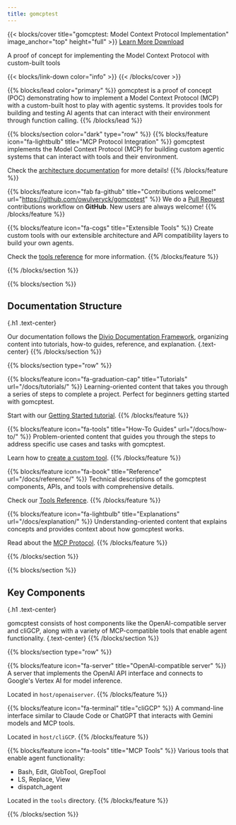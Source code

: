 ```yaml
---
title: gomcptest
---
```


{{< blocks/cover title="gomcptest: Model Context Protocol Implementation" image_anchor="top" height="full" >}}
<a class="btn btn-lg btn-primary me-3 mb-4" href="/docs/">
  Learn More <i class="fas fa-arrow-alt-circle-right ms-2"></i>
</a>
<a class="btn btn-lg btn-secondary me-3 mb-4" href="https://github.com/owulveryck/gomcptest">
  Download <i class="fab fa-github ms-2 "></i>
</a>
<p class="lead mt-5">A proof of concept for implementing the Model Context Protocol with custom-built tools</p>
{{< blocks/link-down color="info" >}}
{{< /blocks/cover >}}


{{% blocks/lead color="primary" %}}
gomcptest is a proof of concept (POC) demonstrating how to implement a Model Context Protocol (MCP) with a custom-built host to play with agentic systems. It provides tools for building and testing AI agents that can interact with their environment through function calling.
{{% /blocks/lead %}}


{{% blocks/section color="dark" type="row" %}}
{{% blocks/feature icon="fa-lightbulb" title="MCP Protocol Integration" %}}
gomcptest implements the Model Context Protocol (MCP) for building custom agentic systems that can interact with tools and their environment.

Check the [architecture documentation](/docs/explanation/architecture) for more details!
{{% /blocks/feature %}}


{{% blocks/feature icon="fab fa-github" title="Contributions welcome!" url="https://github.com/owulveryck/gomcptest" %}}
We do a [Pull Request](https://github.com/owulveryck/gomcptest/pulls) contributions workflow on **GitHub**. New users are always welcome!
{{% /blocks/feature %}}


{{% blocks/feature icon="fa-cogs" title="Extensible Tools" %}}
Create custom tools with our extensible architecture and API compatibility layers to build your own agents.

Check the [tools reference](/docs/reference/tools) for more information.
{{% /blocks/feature %}}


{{% /blocks/section %}}


{{% blocks/section %}}
## Documentation Structure
{.h1 .text-center}

Our documentation follows the [Divio Documentation Framework](https://documentation.divio.com/), organizing content into tutorials, how-to guides, reference, and explanation.
{.text-center}
{{% /blocks/section %}}


{{% blocks/section type="row" %}}

{{% blocks/feature icon="fa-graduation-cap" title="Tutorials" url="/docs/tutorials/" %}}
Learning-oriented content that takes you through a series of steps to complete a project. Perfect for beginners getting started with gomcptest.

Start with our [Getting Started tutorial](/docs/tutorials/getting-started/).
{{% /blocks/feature %}}

{{% blocks/feature icon="fa-tools" title="How-To Guides" url="/docs/how-to/" %}}
Problem-oriented content that guides you through the steps to address specific use cases and tasks with gomcptest.

Learn how to [create a custom tool](/docs/how-to/create-custom-tool/).
{{% /blocks/feature %}}

{{% blocks/feature icon="fa-book" title="Reference" url="/docs/reference/" %}}
Technical descriptions of the gomcptest components, APIs, and tools with comprehensive details.

Check our [Tools Reference](/docs/reference/tools/).
{{% /blocks/feature %}}

{{% blocks/feature icon="fa-lightbulb" title="Explanations" url="/docs/explanation/" %}}
Understanding-oriented content that explains concepts and provides context about how gomcptest works.

Read about the [MCP Protocol](/docs/explanation/mcp-protocol/).
{{% /blocks/feature %}}

{{% /blocks/section %}}


{{% blocks/section %}}
## Key Components
{.h1 .text-center}

gomcptest consists of host components like the OpenAI-compatible server and cliGCP, along with a variety of MCP-compatible tools that enable agent functionality.
{.text-center}
{{% /blocks/section %}}

{{% blocks/section type="row" %}}

{{% blocks/feature icon="fa-server" title="OpenAI-compatible server" %}}
A server that implements the OpenAI API interface and connects to Google's Vertex AI for model inference.

Located in `host/openaiserver`.
{{% /blocks/feature %}}

{{% blocks/feature icon="fa-terminal" title="cliGCP" %}}
A command-line interface similar to Claude Code or ChatGPT that interacts with Gemini models and MCP tools.

Located in `host/cliGCP`.
{{% /blocks/feature %}}

{{% blocks/feature icon="fa-tools" title="MCP Tools" %}}
Various tools that enable agent functionality:
- Bash, Edit, GlobTool, GrepTool
- LS, Replace, View
- dispatch_agent

Located in the `tools` directory.
{{% /blocks/feature %}}

{{% /blocks/section %}}